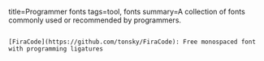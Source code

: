 title=Programmer fonts
tags=tool, fonts
summary=A collection of fonts commonly used or recommended by programmers.
~~~~~~

[FiraCode](https://github.com/tonsky/FiraCode): Free monospaced font with programming ligatures



